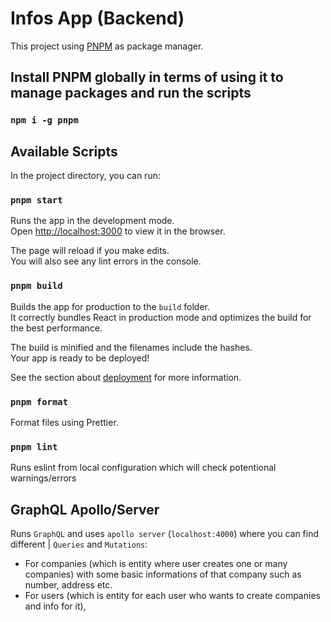 # Infos App (Backend)

This project using [PNPM](https://pnpm.io/) as package manager.

## Install PNPM globally in terms of using it to manage packages and run the scripts

### `npm i -g pnpm`

## Available Scripts

In the project directory, you can run:

### `pnpm start`

Runs the app in the development mode.\
Open [http://localhost:3000](http://localhost:3000) to view it in the browser.

The page will reload if you make edits.\
You will also see any lint errors in the console.

### `pnpm build`

Builds the app for production to the `build` folder.\
It correctly bundles React in production mode and optimizes the build for the best performance.

The build is minified and the filenames include the hashes.\
Your app is ready to be deployed!

See the section about [deployment](https://facebook.github.io/create-react-app/docs/deployment) for more information.

### `pnpm format`

Format files using Prettier.

### `pnpm lint`

Runs eslint from local configuration which will check potentional warnings/errors

## GraphQL Apollo/Server

Runs `GraphQL` and uses `apollo server` (`localhost:4000`) where you can find different |
`Queries` and `Mutations`:

- For companies (which is entity where user creates one or many companies) with some basic informations of that company such as number, address etc.
- For users (which is entity for each user who wants to create companies and info for it),

